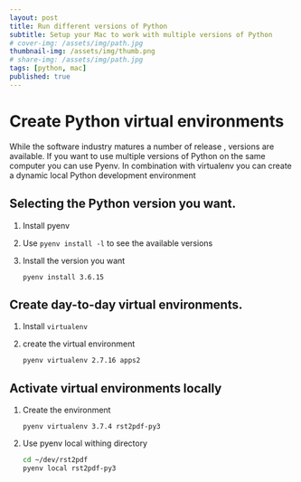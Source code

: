 ```yaml
---
layout: post
title: Run different versions of Python
subtitle: Setup your Mac to work with multiple versions of Python 
# cover-img: /assets/img/path.jpg
thumbnail-img: /assets/img/thumb.png
# share-img: /assets/img/path.jpg
tags: [python, mac]
published: true
---
```

# Create Python virtual environments 

While the software industry matures a number of release , versions are available.
If you want to use multiple versions of Python on the same computer you can use Pyenv. In combination with virtualenv you can create a dynamic local Python development environment
## Selecting the Python version you want.
1. Install pyenv
2. Use `pyenv install -l` to see the available versions
3. Install the version you want
   
    `pyenv install 3.6.15`

## Create day-to-day virtual environments.

1. Install `virtualenv`
2. create the virtual environment
   
    `pyenv virtualenv 2.7.16 apps2`


## Activate virtual environments locally

1. Create the environment

    `pyenv virtualenv 3.7.4 rst2pdf-py3`
1. Use pyenv local withing directory
    ```bash
    cd ~/dev/rst2pdf
    pyenv local rst2pdf-py3
    ```